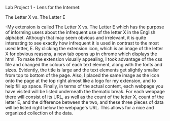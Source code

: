 Lab Project 1 - Lens for the Internet:

The Letter X vs. The Letter E

-My extension is called The Letter X vs. The Letter E which has the purpose of informing users about the infrequent use of the letter X in the English alphabet. Although that may seem obvious and irrelevant, it is quite interesting to see exactly how infrequent it is used in contrast to the most used letter, E. By clicking the extension icon, which is an image of the letter X for obvious reasons, a new tab opens up in chrome which displays the html. To make the extension visually appealing, I took advantage of the css file and changed the colours of each text element, along with the fonts and sizes. Evidently, the title is large and the text elements get slightly smaller from top to bottom of the page. Also, I placed the same image as the icon onto the page at the top right almost like a logo for my extension, and to help fill up space. Finally, in terms of the actual content, each webpage you have visited will be listed underneath the thematic break. For each webpage there will consist of its URL, as well as the count of the letter X, count of the letter E, and the difference between the two, and these three pieces of data will be listed right below the webpage's URL. This allows for a nice and organized collection of the data.
